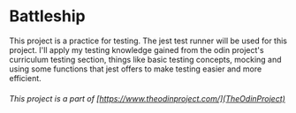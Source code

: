 # Battleship

This project is a practice for testing. The jest test runner will be used
for this project. I'll apply my testing knowledge gained from the odin project's
curriculum testing section, things like basic testing concepts, mocking and using
some functions that jest offers to make testing easier and more efficient.

###### This project is a part of [https://www.theodinproject.com/](TheOdinProject)